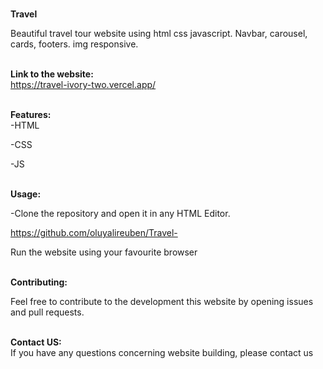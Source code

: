 
<b> <br>Travel<br></b>
</h1>
Beautiful travel tour website using html css javascript. Navbar, carousel, cards, footers. img responsive.


<b><br>Link to the website: <br> </b>
https://travel-ivory-two.vercel.app/

<b> <br>Features: <br> </b>
-HTML

-CSS

-JS

<b> <br>Usage: <br> </b>

-Clone the repository and open it in any HTML Editor.

https://github.com/oluyalireuben/Travel-

Run the website using your favourite browser


<b> <br>Contributing: <br> </b>

Feel free to contribute to the development this website by opening issues and pull requests.

<b> <br>Contact US: <br> </b>
If you have any questions concerning website building, please contact us
